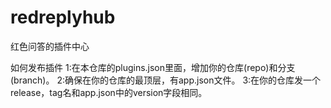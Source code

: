 # redreplyhub
红色问答的插件中心

如何发布插件
1:在本仓库的plugins.json里面，增加你的仓库(repo)和分支(branch)。
2:确保在你的仓库的最顶层，有app.json文件。
3:在你的仓库发一个release，tag名和app.json中的version字段相同。
